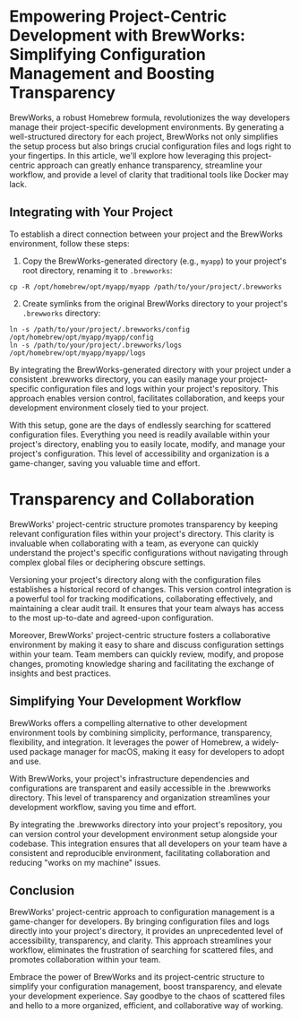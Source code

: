 # Empowering Project-Centric Development with BrewWorks: Simplifying Configuration Management and Boosting Transparency

BrewWorks, a robust Homebrew formula, revolutionizes the way developers manage their project-specific development environments. By generating a well-structured directory for each project, BrewWorks not only simplifies the setup process but also brings crucial configuration files and logs right to your fingertips. In this article, we'll explore how leveraging this project-centric approach can greatly enhance transparency, streamline your workflow, and provide a level of clarity that traditional tools like Docker may lack.


## Integrating with Your Project

To establish a direct connection between your project and the BrewWorks environment, follow these steps:

1. Copy the BrewWorks-generated directory (e.g., `myapp`) to your project's root directory, renaming it to `.brewworks`:

```shell
cp -R /opt/homebrew/opt/myapp/myapp /path/to/your/project/.brewworks
```
2. Create symlinks from the original BrewWorks directory to your project's `.brewworks` directory:

```shell
ln -s /path/to/your/project/.brewworks/config /opt/homebrew/opt/myapp/myapp/config
ln -s /path/to/your/project/.brewworks/logs  /opt/homebrew/opt/myapp/myapp/logs
```

By integrating the BrewWorks-generated directory with your project under a consistent .brewworks directory, you can easily manage your project-specific configuration files and logs within your project's repository. This approach enables version control, facilitates collaboration, and keeps your development environment closely tied to your project.

With this setup, gone are the days of endlessly searching for scattered configuration files. Everything you need is readily available within your project's directory, enabling you to easily locate, modify, and manage your project's configuration. This level of accessibility and organization is a game-changer, saving you valuable time and effort.

# Transparency and Collaboration

BrewWorks' project-centric structure promotes transparency by keeping relevant configuration files within your project's directory. This clarity is invaluable when collaborating with a team, as everyone can quickly understand the project's specific configurations without navigating through complex global files or deciphering obscure settings.

Versioning your project's directory along with the configuration files establishes a historical record of changes. This version control integration is a powerful tool for tracking modifications, collaborating effectively, and maintaining a clear audit trail. It ensures that your team always has access to the most up-to-date and agreed-upon configuration.

Moreover, BrewWorks' project-centric structure fosters a collaborative environment by making it easy to share and discuss configuration settings within your team. Team members can quickly review, modify, and propose changes, promoting knowledge sharing and facilitating the exchange of insights and best practices.

## Simplifying Your Development Workflow

BrewWorks offers a compelling alternative to other development environment tools by combining simplicity, performance, transparency, flexibility, and integration. It leverages the power of Homebrew, a widely-used package manager for macOS, making it easy for developers to adopt and use.

With BrewWorks, your project's infrastructure dependencies and configurations are transparent and easily accessible in the .brewworks directory. This level of transparency and organization streamlines your development workflow, saving you time and effort.

By integrating the .brewworks directory into your project's repository, you can version control your development environment setup alongside your codebase. This integration ensures that all developers on your team have a consistent and reproducible environment, facilitating collaboration and reducing "works on my machine" issues.

## Conclusion

BrewWorks' project-centric approach to configuration management is a game-changer for developers. By bringing configuration files and logs directly into your project's directory, it provides an unprecedented level of accessibility, transparency, and clarity. This approach streamlines your workflow, eliminates the frustration of searching for scattered files, and promotes collaboration within your team.

Embrace the power of BrewWorks and its project-centric structure to simplify your configuration management, boost transparency, and elevate your development experience. Say goodbye to the chaos of scattered files and hello to a more organized, efficient, and collaborative way of working.
